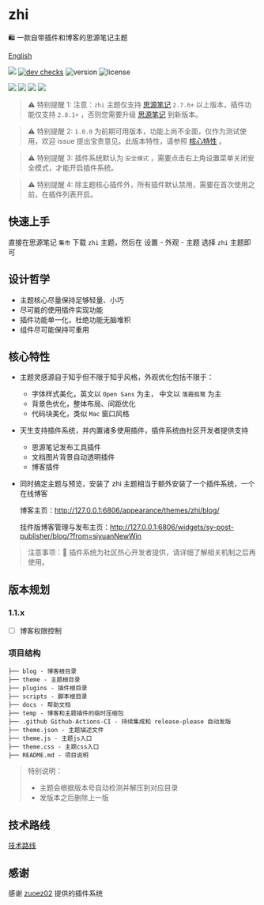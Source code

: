 # zhi

🛍️ 一款自带插件和博客的思源笔记主题

[English](README.md)

[![](https://img.shields.io/badge/api-docs-green)](https://zhi.terwer.space)
[![dev checks](https://img.shields.io/github/checks-status/terwer/zhi/dev?label=build)](https://github.com/terwer/zhi/tree/dev)
![version](https://img.shields.io/github/release/terwer/zhi.svg?style=flat-square)
![license](https://img.shields.io/badge/license-GPL-blue.svg?style=popout-square)

[![](https://img.shields.io/badge/构建-成品-green)](https://github.com/terwer/zhi)
[![](https://img.shields.io/badge/主题-源码-red)](https://github.com/terwer/zhi/tree/dev/packages/zhi-mini)
[![](https://img.shields.io/badge/动态-博客-blue)](https://github.com/terwer/zhi/tree/dev/packages/zhi-blog)
[![](https://img.shields.io/badge/静态-博客-purple)](https://github.com/terwer/zhi/tree/dev/packages/zhi-blog-astro)

> ⚠️ 特别提醒 1: 注意：`zhi` 主题仅支持 [思源笔记](https://github.com/siyuan-note/siyuan) `2.7.6+` 以上版本，插件功能仅支持 `2.8.1+` ，否则您需要升级 [思源笔记](https://github.com/siyuan-note/siyuan) 到新版本。

> ⚠️ 特别提醒 2: `1.0.0` 为前期可用版本，功能上尚不全面，仅作为测试使用，欢迎 issue
> 提出宝贵意见。此版本特性，请参照 [核心特性](#核心特性) 。

> ⚠️ 特别提醒 3: 插件系统默认为 `安全模式` ，需要点击右上角设置菜单关闭安全模式，才能开启插件系统。

> ⚠️ 特别提醒 4: 除主题核心插件外，所有插件默认禁用，需要在首次使用之前，在插件列表开启。

## 快速上手

直接在思源笔记 `集市` 下载 `zhi` 主题，然后在 <kbd>设置</kbd> - <kbd>外观</kbd> - <kbd>主题</kbd> 选择 `zhi` 主题即可

## 设计哲学

-   主题核心尽量保持足够轻量、小巧
-   尽可能的使用插件实现功能
-   插件功能单一化，杜绝功能无脑堆积
-   组件尽可能保持可重用

## 核心特性

-   主题灵感源自于知乎但不限于知乎风格，外观优化包括不限于：

    -   字体样式美化，英文以 `Open Sans` 为主， 中文以 `落霞孤鹜` 为主
    -   背景色优化，整体布局、间距优化
    -   代码块美化，类似 `Mac` 窗口风格

-   天生支持插件系统，并内置诸多使用插件，插件系统由社区开发者提供支持

    -   思源笔记发布工具插件
    -   文档图片背景自动透明插件
    -   博客插件

-   同时搞定主题与预览，安装了 zhi 主题相当于额外安装了一个插件系统，一个在线博客

    博客主页：http://127.0.0.1:6806/appearance/themes/zhi/blog/

    挂件版博客管理与发布主页：http://127.0.0.1:6806/widgets/sy-post-publisher/blog/?from=siyuanNewWin

> 注意事项：🌹 插件系统为社区热心开发者提供，请详细了解相关机制之后再使用。

## 版本规划

### 1.1.x

-   [ ] 博客权限控制

### 项目结构

```
├── blog - 博客根目录
├── theme - 主题根目录
├── plugins - 插件根目录
├── scripts - 脚本根目录
├── docs - 帮助文档
├── temp - 博客和主题插件的临时压缩包
├── .github Github-Actions-CI - 持续集成和 release-please 自动发版
├── theme.json - 主题描述文件
├── theme.js - 主题js入口
├── theme.css - 主题css入口
├── README.md - 项目说明
```

> 特别说明：
>
> -   主题会根据版本号自动检测并解压到对应目录
> -   发版本之后删除上一版

## 技术路线

[技术路线](tech_zh_CN.md)

## 感谢

感谢 [zuoez02](https://github.com/zuoez02/siyuan-plugin-system) 提供的插件系统
